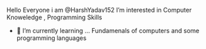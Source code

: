 Hello Everyone i am  @HarshYadav152
I’m interested in Computer Knoweledge , Programming Skills 
- 🌱 I’m currently learning ... Fundamenals of computers and some programming languages

<!---
HarshYadav152/HarshYadav152 is a ✨ special ✨ repository because its `README.md` (this file) appears on your GitHub profile.
You can click the Preview link to take a look at your changes.
--->
